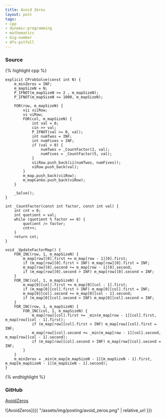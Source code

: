 ```yaml
---
title: Avoid Zeros
layout: post
tags:
- cpp
- dynamic-programming
- mathematics
- big-number
- dfs-pitfall
---
```


### Source

{% highlight cpp %}

	explicit CProbSolve(const int N) {
		m_minZeros = INF;
		m_mapSizeN = N;
		P_IFNOT(m_mapSizeN >= 2 , m_mapSizeN);
		P_IFNOT(m_mapSizeN <= 1000, m_mapSizeN);

		FOR(row, m_mapSizeN) {
			vii viiRow;
			vi viRow;
			FOR(col, m_mapSizeN) {
				int val = 0;
				cin >> val;
				P_IFNOT(val >= 0, val);
				int numTwos = INF;
				int numFives = INF;
				if (val > 0) {
					numTwos = _CountFactor(2, val);
					numFives = _CountFactor(5, val);
				}
				viiRow.push_back(ii(numTwos, numFives));
				viRow.push_back(val);
			}
			m_map.push_back(viiRow);
			m_mapCanGo.push_back(viRow);
		}

		_Solve();
	}

	int _CountFactor(const int factor, const int val) {
		int cnt = 0;
		int quotient = val;
		while (quotient % factor == 0) {
			quotient /= factor;
			cnt++;
		}
		return cnt;
	}

	void _UpdateFactorMap() {
		FOR_INC(row, 1, m_mapSizeN) {
			m_map[row][0].first += m_map[row - 1][0].first;
			if (m_map[row][0].first > INF) m_map[row][0].first = INF;
			m_map[row][0].second += m_map[row - 1][0].second;
			if (m_map[row][0].second > INF) m_map[row][0].second = INF;
		}
		FOR_INC(col, 1, m_mapSizeN) {
			m_map[0][col].first += m_map[0][col - 1].first;
			if (m_map[0][col].first > INF) m_map[0][col].first = INF;
			m_map[0][col].second += m_map[0][col - 1].second;
			if (m_map[0][col].second > INF) m_map[0][col].second = INF;
		}
		FOR_INC(row, 1, m_mapSizeN) {
			FOR_INC(col, 1, m_mapSizeN) {
				m_map[row][col].first += _min(m_map[row - 1][col].first, m_map[row][col - 1].first);
				if (m_map[row][col].first > INF) m_map[row][col].first = INF;
				m_map[row][col].second += _min(m_map[row - 1][col].second, m_map[row][col - 1].second);
				if (m_map[row][col].second > INF) m_map[row][col].second = INF;
			}
		}
		m_minZeros = _min(m_map[m_mapSizeN - 1][m_mapSizeN - 1].first, m_map[m_mapSizeN - 1][m_mapSizeN - 1].second);
	}

{% endhighlight %}

### GitHub

[AvoidZeros](https://github.com/coolwindjo/algoguru/tree/master/_posts/Done/AvoidZeros "AvoidZeros")

![AvoidZeros]({{ "/assets/img/posting/avoid_zeros.png" | relative_url }})
